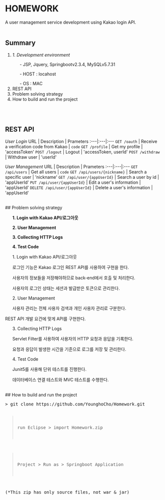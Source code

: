 # HOMEWORK
A user management service development using Kakao login API.
<br/>
<br/>

## Summary 
<ol>
<li><em>1. Development environment</em></li>
	<ul>	- JSP, Jquery, Springbootv2.3.4, MySQLv5.7.31</ul>
	<ul>	- HOST : locahost</ul>
	<ul>	- OS : MAC</ul>
<li>REST API</li>
<li>Problem solving strategy</li>
<li>How to build and run the project</li>
</ol>
<br/>
<br/>


## REST API
<em> User Login </em>
URL | Description | Prameters
:---|:---|:---
`GET /oauth` | Receive a verification code from Kakao  | `code`
`GET /profile` | Get my profile | 'accessToken'
`POST /logout` | Logout | 'accessToken, userId'
`POST /withdraw` | Withdraw user | 'userId'

<em> User Management </em>
URL | Description | Prameters
:---|:---|:---
`GET /api/users` | Get all users | `code`
`GET /api/users/{nickname}` | Search a specific user | 'nickname'
`GET /api/user/{appUserId}` | Search a user by id | 'appUserId'
`PUT /api/user/{appUserId}` | Edit a user's information | 'appUserId'
`DELETE /api/user/{appUserId}` | Delete a user's information | 'appUserId'

<br/>
## Problem solving strategy
<strong>
<ol>1. Login with Kakao API/로그아웃</ol>
<ol>2. User Management</ol>
<ol>3. Collecting HTTP Logs</ol>
<ol>4. Test Code</ol>
</strong>

<ol>1. Login with Kakao API/로그아웃</ol>
<ul>로그인 기능은 Kakao 로그인 REST API를 사용하여 구현을 한다.</ul>
<ul>사용자의 정보들을 저장해야하므로 back-end에서 호출 및 처리한다.</ul>
<ul>사용자의 로그인 상태는 세션과 발급받은 토큰으로 관리한다.</ul>

<ol>2. User Management</ol>
<ul>사용자 관리는 전체 사용자 검색과 개인 사용자 관리로 구분한다.</ul>
</ul>REST API 개발 요건에 맞게 API를 구현한다.</ul>

<ol>3. Collecting HTTP Logs</ol>
<ul>Servlet Filter를 사용하여 사용자의 HTTP 요청과 응답을 기록한다.</ul>
<ul>요청과 응답이 발생한 시간을 기준으로 로그를 저장 및 관리한다.</ul>

<ol>4. Test Code</ol>
<ul>Junit5를 사용해 단위 테스트를 진행한다.</ul>
<ul>데이터베이스 연결 테스트와 MVC 테스트를 수행한다.</ul>

<br/>
## How to build and run the project
<pre>
> git clone https://github.com/YounghoCho/Homework.git

> run Eclipse > import Homework.zip

> Project > Run as > Springboot Application

(*This zip has only source files, not war & jar)
</pre>